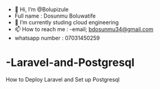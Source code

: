 - 👋 Hi, I’m @Bolupizule
- Full name : Dosunmu Boluwatife 
- 🌱 I’m currently studing cloud engineering 
- 📫 How to reach me :
-email; bdosunmu34@gmail.com
- whatsapp number : 07031450259


# -Laravel-and-Postgresql
How to Deploy Laravel and Set up Postgresql
